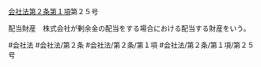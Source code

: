 [会社法第２条第１項](会社法＿＿＿＿第２条第１項)第２５号

配当財産　株式会社が剰余金の配当をする場合における配当する財産をいう。


#会社法
#会社法/第２条
#会社法/第２条/第１項
#会社法/第２条/第１項/第２５号
